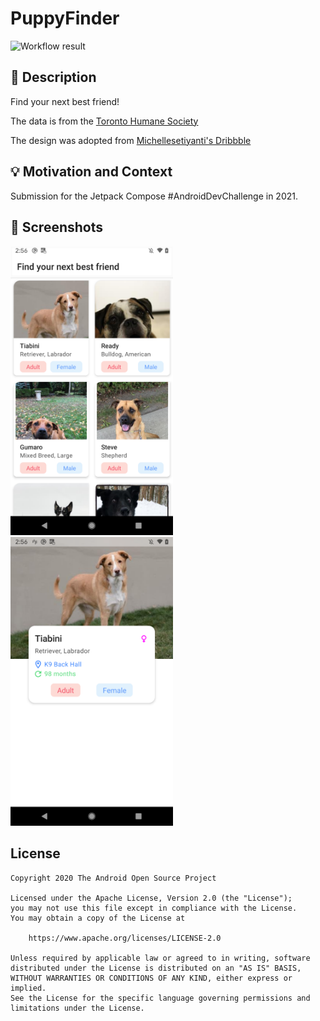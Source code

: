 # PuppyFinder

![Workflow result](https://github.com/AfzalivE/PuppyFinder/workflows/Check/badge.svg)


## :scroll: Description
Find your next best friend!

The data is from the [Toronto Humane Society](https://www.torontohumanesociety.com/)

The design was adopted from [Michellesetiyanti's Dribbble](https://dribbble.com/shots/15045929-Pet-Adoption-1)


## :bulb: Motivation and Context
Submission for the Jetpack Compose #AndroidDevChallenge in 2021.

## :camera_flash: Screenshots
<!-- You can add more screenshots here if you like -->
<img src="/results/screenshot_1.png" width="260">&emsp;<img src="/results/screenshot_2.png" width="260">

## License
```
Copyright 2020 The Android Open Source Project

Licensed under the Apache License, Version 2.0 (the "License");
you may not use this file except in compliance with the License.
You may obtain a copy of the License at

    https://www.apache.org/licenses/LICENSE-2.0

Unless required by applicable law or agreed to in writing, software
distributed under the License is distributed on an "AS IS" BASIS,
WITHOUT WARRANTIES OR CONDITIONS OF ANY KIND, either express or implied.
See the License for the specific language governing permissions and
limitations under the License.
```
